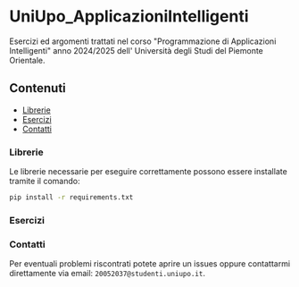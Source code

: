 # UniUpo_ApplicazioniIntelligenti
Esercizi ed argomenti trattati nel corso "Programmazione di Applicazioni Intelligenti" anno 2024/2025 dell' Università degli Studi del Piemonte Orientale.

## Contenuti

- [Librerie](#librerie) 
- [Esercizi](#esercizi) 
- [Contatti](#contatti) 


### Librerie
Le librerie necessarie per eseguire correttamente possono essere installate tramite il comando:

```bash
pip install -r requirements.txt

```

### Esercizi

### Contatti
Per eventuali problemi riscontrati potete aprire un issues oppure contattarmi direttamente via email: `20052037@studenti.uniupo.it`.
